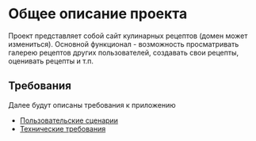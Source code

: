 # Общее описание проекта

Проект представляет собой сайт кулинарных рецептов (домен может измениться). Основной функционал - возможность просматривать галерею рецептов других пользователей, создавать свои рецепты, оценивать рецепты и т.п. 

## Требования
Далее будут описаны требования к приложению

- [Пользовательские сценарии](./user-stories.md)
- [Технические требования](./tech-reqs.md)
